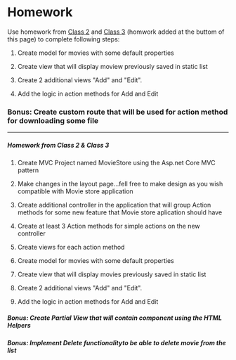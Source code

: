 

# Homework

Use homework from [Class 2](https://github.com/sedc-codecademy/sedc7-08-aspnetmvc/blob/master/g2/Class%202/Homework.md) and [Class 3](https://github.com/sedc-codecademy/sedc7-08-aspnetmvc/blob/master/g2/Class%203/Homework.md) (homwork added at the buttom of this page) to complete following steps:

1. Create model for movies with some default properties

2. Create view that will display moview previously saved in static list

3. Create 2 additional views "Add" and "Edit".

4. Add the logic in action methods for Add and Edit

### Bonus: Create custom route that will be used for action method for downloading some file
----------------------------------------------------------------------------------
##### Homework from Class 2 & Class 3
1. Create MVC Project named MovieStore using the Asp.net Core MVC pattern

2. Make changes in the layout page...fell free to make design as you wish compatible with Movie store application 

3. Create additional controller in the application that will group Action methods  for some new feature that Movie store aplication should have

4. Create at least 3 Action methods for simple actions on the new controller

5. Create views for each action method 

6. Create model for movies with some default properties

7. Create view that will display movies previously saved in static list

8. Create 2 additional views "Add" and "Edit".

9. Add the logic in action methods for Add and Edit

##### Bonus: Create Partial View that will contain component using the HTML Helpers
##### Bonus: Implement Delete functionalityto be able to delete movie from the list
